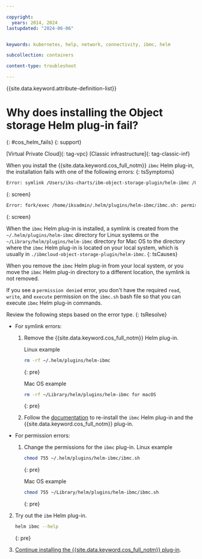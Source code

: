 ```yaml
---

copyright: 
  years: 2014, 2024
lastupdated: "2024-06-06"


keywords: kubernetes, help, network, connectivity, ibmc, helm

subcollection: containers

content-type: troubleshoot

---
```



{{site.data.keyword.attribute-definition-list}}





# Why does installing the Object storage Helm plug-in fail?
{: #cos_helm_fails}
{: support}

[Virtual Private Cloud]{: tag-vpc} [Classic infrastructure]{: tag-classic-inf}


When you install the {{site.data.keyword.cos_full_notm}} `ibmc` Helm plug-in, the installation fails with one of the following errors:
{: tsSymptoms}

```sh
Error: symlink /Users/iks-charts/ibm-object-storage-plugin/helm-ibmc /Users/ibm/.helm/plugins/helm-ibmc: file exists
```
{: screen}

```sh
Error: fork/exec /home/iksadmin/.helm/plugins/helm-ibmc/ibmc.sh: permission denied
```
{: screen}


When the `ibmc` Helm plug-in is installed, a symlink is created from the `~/.helm/plugins/helm-ibmc` directory for Linux systems or the `~/Library/helm/plugins/helm-ibmc` directory for Mac OS to the directory where the `ibmc` Helm plug-in is located on your local system, which is usually in `./ibmcloud-object-storage-plugin/helm-ibmc`.
{: tsCauses}

When you remove the `ibmc` Helm plug-in from your local system, or you move the `ibmc` Helm plug-in directory to a different location, the symlink is not removed.

If you see a `permission denied` error, you don't have the required `read`, `write`, and `execute` permission on the `ibmc.sh` bash file so that you can execute `ibmc` Helm plug-in commands.


Review the following steps based on the error type.
{: tsResolve}

- For symlink errors:

    1. Remove the {{site.data.keyword.cos_full_notm}} Helm plug-in.
        
        Linux example
        ```sh
        rm -rf ~/.helm/plugins/helm-ibmc
        ```
        {: pre}

        Mac OS example
        ```sh
        rm -rf ~/Library/helm/plugins/helm-ibmc for macOS
        ```
        {: pre}

    2. Follow the [documentation](/docs/containers?topic=containers-storage_cos_install) to re-install the `ibmc` Helm plug-in and the {{site.data.keyword.cos_full_notm}} plug-in.

- For permission errors:

    1. Change the permissions for the `ibmc` plug-in.
        Linux example
        ```sh
        chmod 755 ~/.helm/plugins/helm-ibmc/ibmc.sh
        ```
        {: pre}

        Mac OS example
        ```sh
        chmod 755 ~/Library/helm/plugins/helm-ibmc/ibmc.sh
        ```
        {: pre}

2. Try out the `ibm` Helm plug-in.
    ```sh
    helm ibmc --help
    ```
    {: pre}

3. [Continue installing the {{site.data.keyword.cos_full_notm}} plug-in](/docs/containers?topic=containers-storage_cos_install).






